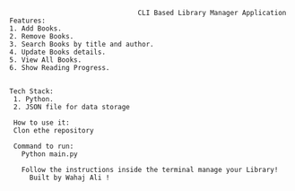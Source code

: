                                     CLI Based Library Manager Application
    Features:
    1. Add Books.
    2. Remove Books.
    3. Search Books by title and author.
    4. Update Books details.
    5. View All Books.
    6. Show Reading Progress.


    Tech Stack:
     1. Python.
     2. JSON file for data storage

     How to use it:
     Clon ethe repository 

     Command to run:
       Python main.py

       Follow the instructions inside the terminal manage your Library!
         Built by Wahaj Ali !
    
